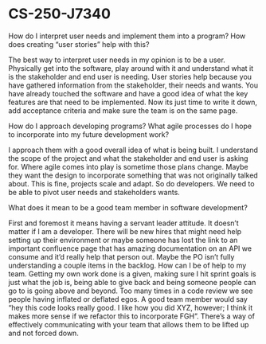 # CS-250-J7340

How do I interpret user needs and implement them into a program? How does creating “user stories” help with this?

The best way to interpret user needs in my opinion is to be a user. Physically get into the software, play around with it and understand what it is the stakeholder and end user is needing. User stories help because you have gathered information from the stakeholder, their needs and wants. You have already touched the software and have a good idea of what the key features are that need to be implemented. Now its just time to write it down, add acceptance criteria and make sure the team is on the same page.

How do I approach developing programs? What agile processes do I hope to incorporate into my future development work? 

I approach them with a good overall idea of what is being built. I understand the scope of the project and what the stakeholder and end user is asking for. Where agile comes into play is sometime those plans change. Maybe they want the design to incorporate something that was not originally talked about. This is fine, projects scale and adapt. So do developers. We need to be able to pivot user needs and stakeholders wants. 


What does it mean to be a good team member in software development?

First and foremost it means having a servant leader attitude. It doesn’t matter if I am a developer. There will be new hires that might need help setting up their environment or maybe someone has lost the link to an important confluence page that has amazing documentation on an API we consume and it’d really help that person out. Maybe the PO isn’t fully understanding a couple items in the backlog. How can I be of help to my team. Getting my own work done is a given, making sure I hit sprint goals is just what the job is, being able to give back and being someone people can go to is going above and beyond. Too many times in a code review we see people having inflated or deflated egos. A good team member would say “hey this code looks really good. I like how you did XYZ, however; I think it makes more sense if we refactor this to incorporate FGH”. There’s a way of effectively communicating with your team that allows them to be lifted up and not forced down.  
